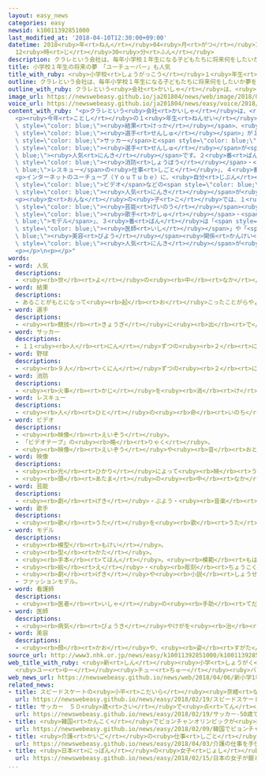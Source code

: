 ```yaml
---
layout: easy_news
categories: easy
newsid: k10011392851000
last_modified_at: '2018-04-10T12:30:00+09:00'
datetime: 2018<ruby>年<rt>ねん</rt></ruby>04<ruby>月<rt>がつ</rt></ruby>10<ruby>日<rt>にち</rt></ruby>
  12<ruby>時<rt>じ</rt></ruby>30<ruby>分<rt>ふん</rt></ruby>
description: クラレという会社は、毎年小学校１年生になる子どもたちに将来何をしたいか夢を聞いています。
title: 小学校１年生の将来の夢　「ユーチューバー」も人気
title_with_ruby: <ruby>小学校<rt>しょうがっこう</rt></ruby>１<ruby>年生<rt>ねんせい</rt></ruby>の<ruby>将来<rt>しょうらい</rt></ruby>の<ruby>夢<rt>ゆめ</rt></ruby>　「ユーチューバー」も<ruby>人気<rt>にんき</rt></ruby>
outline: クラレという会社は、毎年小学校１年生になる子どもたちに将来何をしたいか夢を聞いています。
outline_with_ruby: クラレという<ruby>会社<rt>かいしゃ</rt></ruby>は、<ruby>毎年<rt>まいとし</rt></ruby><ruby>小学校<rt>しょうがっこう</rt></ruby>１<ruby>年生<rt>ねんせい</rt></ruby>になる<ruby>子<rt>こ</rt></ruby>どもたちに<ruby>将来<rt>しょうらい</rt></ruby><ruby>何<rt>なに</rt></ruby>をしたいか<ruby>夢<rt>ゆめ</rt></ruby>を<ruby>聞<rt>き</rt></ruby>いています。
image_url: https://newswebeasy.github.io/ja201804/news/web/image/2018/04/06/K10011392851_1804061631_1804061635_01_02.jpg
voice_url: https://newswebeasy.github.io/ja201804/news/easy/voice/2018/04/10/k10011392851000.mp4
content_with_ruby: "<p>クラレという<ruby>会社<rt>かいしゃ</rt></ruby>は、<ruby>毎年<rt>まいとし</rt></ruby><ruby>小学校<rt>しょうがっこう</rt></ruby>１<ruby>年生<rt>ねんせい</rt></ruby>になる<ruby>子<rt>こ</rt></ruby>どもたちに<ruby>将来<rt>しょうらい</rt></ruby><ruby>何<rt>なに</rt></ruby>をしたいか<ruby>夢<rt>ゆめ</rt></ruby>を<ruby>聞<rt>き</rt></ruby>いています。</p>\n\
  <p><ruby>今年<rt>ことし</rt></ruby>の１<ruby>年生<rt>ねんせい</rt></ruby>４０００<ruby>人<rt>にん</rt></ruby>に<ruby>聞<rt>き</rt></ruby>いた<span\
  \ style=\"color: blue;\"><ruby>結果<rt>けっか</rt></ruby></span>、<ruby>男<rt>おとこ</rt></ruby>の<ruby>子<rt>こ</rt></ruby>では２０<ruby>年<rt>ねん</rt></ruby><ruby>続<rt>つづ</rt></ruby>けて「スポーツ<span\
  \ style=\"color: blue;\"><ruby>選手<rt>せんしゅ</rt></ruby></span>」が１<ruby>番<rt>ばん</rt></ruby>になりました。<span\
  \ style=\"color: blue;\">サッカー</span>と<span style=\"color: blue;\"><ruby>野球<rt>やきゅう</rt></ruby></span>の<span\
  \ style=\"color: blue;\"><ruby>選手<rt>せんしゅ</rt></ruby></span>が<span style=\"color:\
  \ blue;\"><ruby>人気<rt>にんき</rt></ruby></span>です。２<ruby>番<rt>ばん</rt></ruby>は「<ruby>警官<rt>けいかん</rt></ruby>」、３<ruby>番<rt>ばん</rt></ruby>は「<span\
  \ style=\"color: blue;\"><ruby>消防<rt>しょうぼう</rt></ruby></span>・<span style=\"color:\
  \ blue;\">レスキュー</span>の<ruby>仕事<rt>しごと</rt></ruby>」、４<ruby>番<rt>ばん</rt></ruby>は「<ruby>運転士<rt>うんてんし</rt></ruby>・<ruby>運転手<rt>うんてんしゅ</rt></ruby>」でした。</p>\n\
  <p>インターネットのユーチューブ（ＹｏｕＴｕｂｅ）に、<ruby>自分<rt>じぶん</rt></ruby>で<ruby>作<rt>つく</rt></ruby>った<span\
  \ style=\"color: blue;\">ビデオ</span>などの<span style=\"color: blue;\"><ruby>映像<rt>えいぞう</rt></ruby></span>を<ruby>出<rt>だ</rt></ruby>す「ユーチューバー」の<span\
  \ style=\"color: blue;\"><ruby>人気<rt>にんき</rt></ruby></span>が<ruby>高<rt>たか</rt></ruby>くなって、１５<ruby>番<rt>ばん</rt></ruby>になりました。２０<ruby>番<rt>ばん</rt></ruby><ruby>以内<rt>いない</rt></ruby>になったのは<ruby>初<rt>はじ</rt></ruby>めてです。</p>\n\
  <p><ruby>女<rt>おんな</rt></ruby>の<ruby>子<rt>こ</rt></ruby>では、１<ruby>番<rt>ばん</rt></ruby>は２０<ruby>年<rt>ねん</rt></ruby><ruby>続<rt>つづ</rt></ruby>けて「ケーキ<ruby>屋<rt>や</rt></ruby>・パン<ruby>屋<rt>や</rt></ruby>」、２<ruby>番<rt>ばん</rt></ruby>は「<span\
  \ style=\"color: blue;\"><ruby>芸能<rt>げいのう</rt></ruby></span><ruby>人<rt>じん</rt></ruby>・<span\
  \ style=\"color: blue;\"><ruby>歌手<rt>かしゅ</rt></ruby></span>・<span style=\"color:\
  \ blue;\">モデル</span>」、３<ruby>番<rt>ばん</rt></ruby>は「<span style=\"color: blue;\"><ruby>看護師<rt>かんごし</rt></ruby></span>」でした。「<span\
  \ style=\"color: blue;\"><ruby>医師<rt>いし</rt></ruby></span>」や「<span style=\"color:\
  \ blue;\"><ruby>美容<rt>びよう</rt></ruby></span><ruby>関係<rt>かんけい</rt></ruby>の<ruby>仕事<rt>しごと</rt></ruby>」も<span\
  \ style=\"color: blue;\"><ruby>人気<rt>にんき</rt></ruby></span>が<ruby>高<rt>たか</rt></ruby>くなってきています。</p>\n\
  <p></p>\n<p></p>"
words:
- word: 人気
  descriptions:
  - <ruby><rb>世</rb><rt>よ</rt></ruby>の<ruby><rb>中</rb><rt>なか</rt></ruby>の<ruby><rb>人</rb><rt>ひと</rt></ruby>たちのよい<ruby><rb>評判</rb><rt>ひょうばん</rt></ruby>。
- word: 結果
  descriptions:
  - あることがもとになって<ruby><rb>起</rb><rt>お</rt></ruby>こったことがらやようす。
- word: 選手
  descriptions:
  - <ruby><rb>競技</rb><rt>きょうぎ</rt></ruby>に<ruby><rb>出</rb><rt>で</rt></ruby>るために<ruby><rb>選</rb><rt>えら</rt></ruby>ばれた<ruby><rb>人</rb><rt>ひと</rt></ruby>。
- word: サッカー
  descriptions:
  - １１<ruby><rb>人</rb><rt>にん</rt></ruby>ずつの<ruby><rb>２</rb><rt>に</rt></ruby>チームが、<ruby><rb>手</rb><rt>て</rt></ruby>を<ruby><rb>使</rb><rt>つか</rt></ruby>わずに、ボールを<ruby><rb>相手</rb><rt>あいて</rt></ruby>のゴールにけりこんで<ruby><rb>得点</rb><rt>とくてん</rt></ruby>をきそう<ruby><rb>競技</rb><rt>きょうぎ</rt></ruby>。フットボール。
- word: 野球
  descriptions:
  - <ruby><rb>９人</rb><rt>くにん</rt></ruby>ずつの<ruby><rb>２</rb><rt>に</rt></ruby>チームが、たがいにバットでボールを<ruby><rb>打</rb><rt>う</rt></ruby>ってせめ<ruby><rb>合</rb><rt>あ</rt></ruby>い、<ruby><rb>点</rb><rt>てん</rt></ruby>を<ruby><rb>争</rb><rt>あらそ</rt></ruby>う<ruby><rb>競技</rb><rt>きょうぎ</rt></ruby>。ベースボール。
- word: 消防
  descriptions:
  - <ruby><rb>火事</rb><rt>かじ</rt></ruby>を<ruby><rb>消</rb><rt>け</rt></ruby>したり、<ruby><rb>火災</rb><rt>かさい</rt></ruby>を<ruby><rb>防</rb><rt>ふせ</rt></ruby>いだりすること。
- word: レスキュー
  descriptions:
  - <ruby><rb>人</rb><rt>ひと</rt></ruby>の<ruby><rb>命</rb><rt>いのち</rt></ruby>を<ruby><rb>救助</rb><rt>きゅうじょ</rt></ruby>すること。
- word: ビデオ
  descriptions:
  - <ruby><rb>映像</rb><rt>えいぞう</rt></ruby>。
  - 「ビデオテープ」の<ruby><rb>略</rb><rt>りゃく</rt></ruby>。
  - <ruby><rb>映像</rb><rt>えいぞう</rt></ruby>や<ruby><rb>音</rb><rt>おと</rt></ruby>を、<ruby><rb>磁気</rb><rt>じき</rt></ruby>テープに<ruby><rb>記録</rb><rt>きろく</rt></ruby>したり<ruby><rb>再生</rb><rt>さいせい</rt></ruby>したりする<ruby><rb>装置</rb><rt>そうち</rt></ruby>。
- word: 映像
  descriptions:
  - <ruby><rb>光</rb><rt>ひかり</rt></ruby>によって<ruby><rb>映</rb><rt>うつ</rt></ruby>し<ruby><rb>出</rb><rt>だ</rt></ruby>された、<ruby><rb>物</rb><rt>もの</rt></ruby>の<ruby><rb>姿</rb><rt>すがた</rt></ruby>。
  - <ruby><rb>頭</rb><rt>あたま</rt></ruby>の<ruby><rb>中</rb><rt>なか</rt></ruby>にうかんだ<ruby><rb>物</rb><rt>もの</rt></ruby>の<ruby><rb>形</rb><rt>かたち</rt></ruby>やようす。イメージ。
- word: 芸能
  descriptions:
  - <ruby><rb>劇</rb><rt>げき</rt></ruby>・ぶよう・<ruby><rb>音楽</rb><rt>おんがく</rt></ruby>などをまとめていうことば。
- word: 歌手
  descriptions:
  - <ruby><rb>歌</rb><rt>うた</rt></ruby>を<ruby><rb>歌</rb><rt>うた</rt></ruby>うことを<ruby><rb>仕事</rb><rt>しごと</rt></ruby>にしている<ruby><rb>人</rb><rt>ひと</rt></ruby>。
- word: モデル
  descriptions:
  - <ruby><rb>模型</rb><rt>もけい</rt></ruby>。
  - <ruby><rb>型</rb><rt>かた</rt></ruby>。
  - <ruby><rb>手本</rb><rt>てほん</rt></ruby>。<ruby><rb>模範</rb><rt>もはん</rt></ruby>。
  - <ruby><rb>絵</rb><rt>え</rt></ruby>・<ruby><rb>彫刻</rb><rt>ちょうこく</rt></ruby>・<ruby><rb>写真</rb><rt>しゃしん</rt></ruby>などの<ruby><rb>題材</rb><rt>だいざい</rt></ruby>になる<ruby><rb>人</rb><rt>ひと</rt></ruby>。
  - <ruby><rb>劇</rb><rt>げき</rt></ruby>や<ruby><rb>小説</rb><rt>しょうせつ</rt></ruby>などのもとになった、<ruby><rb>実際</rb><rt>じっさい</rt></ruby>の<ruby><rb>事件</rb><rt>じけん</rt></ruby>や<ruby><rb>人</rb><rt>ひと</rt></ruby>。
  - ファッションモデル。
- word: 看護師
  descriptions:
  - <ruby><rb>医者</rb><rt>いしゃ</rt></ruby>の<ruby><rb>手助</rb><rt>てだす</rt></ruby>けや、<ruby><rb>病人</rb><rt>びょうにん</rt></ruby>の<ruby><rb>世話</rb><rt>せわ</rt></ruby>を<ruby><rb>仕事</rb><rt>しごと</rt></ruby>にしている<ruby><rb>人</rb><rt>ひと</rt></ruby>。
- word: 医師
  descriptions:
  - <ruby><rb>病気</rb><rt>びょうき</rt></ruby>やけがを<ruby><rb>治</rb><rt>なお</rt></ruby>すことを<ruby><rb>職業</rb><rt>しょくぎょう</rt></ruby>とする<ruby><rb>人</rb><rt>ひと</rt></ruby>。<ruby><rb>医者</rb><rt>いしゃ</rt></ruby>。
- word: 美容
  descriptions:
  - <ruby><rb>顔</rb><rt>かお</rt></ruby>や、<ruby><rb>姿</rb><rt>すがた</rt></ruby>を<ruby><rb>美</rb><rt>うつく</rt></ruby>しくすること。
source_url: http://www3.nhk.or.jp/news/easy/k10011392851000/k10011392851000.html
web_title_with_ruby: <ruby>新<rt>しん</rt></ruby><ruby>小学<rt>しょうがく</rt></ruby>１<ruby>年生<rt>ねんせい</rt></ruby>の<ruby>将来<rt>しょうらい</rt></ruby>の<ruby>夢<rt>ゆめ</rt></ruby>
  <ruby>ユー<rt>ゆー</rt></ruby><ruby>チュー<rt>ちゅー</rt></ruby><ruby>バー<rt>ばー</rt></ruby>の<ruby>人気<rt>にんき</rt></ruby><ruby>上<rt>あ</rt></ruby>がる
web_news_url: https://newswebeasy.github.io/news/web/2018/04/06/新小学1年生の将来の夢-ユーチューバーの人気上がる
related_news:
- title: スピードスケートの<ruby>小平<rt>こだいら</rt></ruby><ruby>奈緒<rt>なお</rt></ruby><ruby>選手<rt>せんしゅ</rt></ruby>が<ruby>金<rt>きん</rt></ruby>メダルを<ruby>取<rt>と</rt></ruby>る
  url: https://newswebeasy.github.io/news/easy/2018/02/19/スピードスケートの小平奈緒選手が金メダルを取る
- title: サッカー　５０<ruby>歳<rt>さい</rt></ruby>で<ruby>点<rt>てん</rt></ruby>を<ruby>入<rt>い</rt></ruby>れた<ruby>三浦<rt>みうら</rt></ruby><ruby>選手<rt>せんしゅ</rt></ruby>がギネス<ruby>世界記録<rt>せかいきろく</rt></ruby>
  url: https://newswebeasy.github.io/news/easy/2018/02/19/サッカー-50歳で点を入れた三浦選手がギネス世界記録
- title: <ruby>韓国<rt>かんこく</rt></ruby>でピョンチャンオリンピックが<ruby>始<rt>はじ</rt></ruby>まる
  url: https://newswebeasy.github.io/news/easy/2018/02/09/韓国でピョンチャンオリンピックが始まる
- title: <ruby>介護<rt>かいご</rt></ruby>の<ruby>仕事<rt>しごと</rt></ruby>を<ruby>手伝<rt>てつだ</rt></ruby>うロボットを<ruby>作<rt>つく</rt></ruby>ろう
  url: https://newswebeasy.github.io/news/easy/2018/04/03/介護の仕事を手伝うロボットを作ろう
- title: <ruby>日本<rt>にっぽん</rt></ruby>の<ruby>女子<rt>じょし</rt></ruby>が<ruby>銀<rt>ぎん</rt></ruby>と<ruby>銅<rt>どう</rt></ruby>メダル　スピードスケート１０００m
  url: https://newswebeasy.github.io/news/easy/2018/02/15/日本の女子が銀と銅メダル-スピードスケート1000m
...
```

